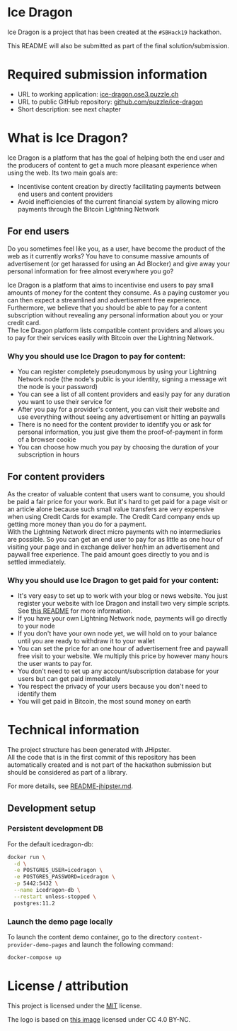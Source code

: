 # Ice Dragon

Ice Dragon is a project that has been created at the `#SBHack19` hackathon.

This README will also be submitted as part of the final solution/submission.

# Required submission information

- URL to working application: [ice-dragon.ose3.puzzle.ch](https://ice-dragon.ose3.puzzle.ch)
- URL to public GitHub repository: [github.com/puzzle/ice-dragon](https://github.com/puzzle/ice-dragon)
- Short description: see next chapter

# What is Ice Dragon?

Ice Dragon is a platform that has the goal of helping both the end user and the producers of content to get a much more pleasant experience when using the web. Its two main goals are:

- Incentivise content creation by directly facilitating payments between end users and content providers
- Avoid inefficiencies of the current financial system by allowing micro payments through the Bitcoin Lightning Network

## For end users

Do you sometimes feel like you, as a user, have become the product of the web as it currently works? You have to consume massive amounts of advertisement (or get harassed for using an Ad Blocker) and give away your personal information for free almost everywhere you go?

Ice Dragon is a platform that aims to incentivise end users to pay small amounts of money for the content they consume. As a paying customer you can then expect a streamlined and advertisement free experience. Furthermore, we believe that you should be able to pay for a content subscription without revealing any personal information about you or your credit card.  
The Ice Dragon platform lists compatible content providers and allows you to pay for their services easily with Bitcoin over the Lightning Network.

### Why you should use Ice Dragon to pay for content:

- You can register completely pseudonymous by using your Lightning Network node (the node's public is your identity, signing a message wit the node is your password)
- You can see a list of all content providers and easily pay for any duration you want to use their service for
- After you pay for a provider's content, you can visit their website and use everything without seeing any advertisement or hitting an paywalls
- There is no need for the content provider to identify you or ask for personal information, you just give them the proof-of-payment in form of a browser cookie
- You can choose how much you pay by choosing the duration of your subscription in hours

## For content providers

As the creator of valuable content that users want to consume, you should be paid a fair price for your work. But it's hard to get paid for a page visit or an article alone because such small value transfers are very expensive when using Credit Cards for example. The Credit Card company ends up getting more money than you do for a payment.  
With the Lightning Network direct micro payments with no intermediaries are possible. So you can get an end user to pay for as little as one hour of visiting your page and in exchange deliver her/him an advertisement and paywall free experience. The paid amount goes directly to you and is settled immediately.

### Why you should use Ice Dragon to get paid for your content:

- It's very easy to set up to work with your blog or news website. You just register your website with Ice Dragon and install two very simple scripts.
  See [this README](content-provider-scripts/README.md) for more information.
- If you have your own Lightning Network node, payments will go directly to your node
- If you don't have your own node yet, we will hold on to your balance until you are ready to withdraw it to your wallet
- You can set the price for an one hour of advertisement free and paywall free visit to your website. We multiply this price by however many hours the user wants to pay for.
- You don't need to set up any account/subscription database for your users but can get paid immediately
- You respect the privacy of your users because you don't need to identify them
- You will get paid in Bitcoin, the most sound money on earth

# Technical information

The project structure has been generated with JHipster.  
All the code that is in the first commit of this repository has been automatically created and is not part of the
hackathon submission but should be considered as part of a library.

For more details, see [README-jhipster.md](README-jhipster.md).

## Development setup

### Persistent development DB

For the default icedragon-db:

```bash
docker run \
  -d \
  -e POSTGRES_USER=icedragon \
  -e POSTGRES_PASSWORD=icedragon \
  -p 5442:5432 \
  --name icedragon-db \
  --restart unless-stopped \
  postgres:11.2
```

### Launch the demo page locally

To launch the content demo container, go to the directory `content-provider-demo-pages` and launch the following command:

```bash
docker-compose up
```

# License / attribution

This project is licensed under the [MIT](LICENSE) license.

The logo is based on [this image](https://www.pngarts.com/explore/119269) licensed under CC 4.0 BY-NC.
